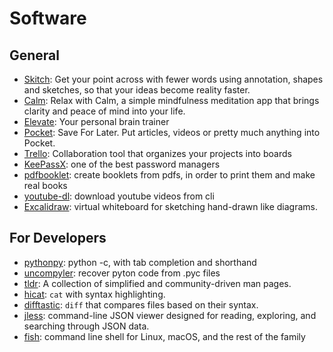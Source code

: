 # Software

## General

- [Skitch](https://evernote.com/skitch/): Get your point across with fewer words using annotation, shapes and sketches, so that your ideas become reality faster.
- [Calm](https://www.calm.com/): Relax with Calm, a simple mindfulness meditation app that brings clarity and peace of mind into your life.
- [Elevate](https://www.elevateapp.com/): Your personal brain trainer
- [Pocket](http://getpocket.com): Save For Later. Put articles, videos or pretty much anything into Pocket.
- [Trello](http://trello.com): Collaboration tool that organizes your projects into boards
- [KeePassX](https://www.keepassx.org/): one of the best password managers
- [pdfbooklet](sourceforge.net/projects/pdfbooklet/): create booklets from pdfs, in order to print them and make real books
- [youtube-dl](https://github.com/rg3/youtube-dl): download youtube videos from cli
- [Excalidraw](https://excalidraw.com): virtual whiteboard for sketching hand-drawn like diagrams.

## For Developers
- [pythonpy](https://github.com/Russell91/pythonpy): python -c, with tab completion and shorthand
- [uncompyler](https://github.com/gstarnberger/uncompyle): recover pyton code from .pyc files
- [tldr](https://github.com/tldr-pages/tldr): A collection of simplified and community-driven man pages.
- [hicat](https://github.com/rstacruz/hicat): `cat` with syntax highlighting.
- [difftastic](https://github.com/Wilfred/difftastic): `diff` that compares files based on their syntax.
- [jless](https://jless.io): command-line JSON viewer designed for reading, exploring, and searching through JSON data.
- [fish](https://fishshell.com/): command line shell for Linux, macOS, and the rest of the family
